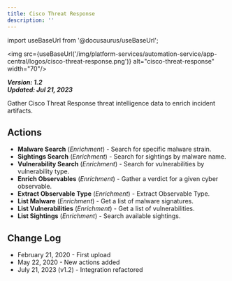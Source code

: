 ```yaml
---
title: Cisco Threat Response
description: ''
---
```

import useBaseUrl from '@docusaurus/useBaseUrl';

<img src={useBaseUrl('/img/platform-services/automation-service/app-central/logos/cisco-threat-response.png')} alt="cisco-threat-response" width="70"/>

***Version: 1.2  
Updated: Jul 21, 2023***

Gather Cisco Threat Response threat intelligence data to enrich incident artifacts.

## Actions

* **Malware Search** (*Enrichment*) - Search for specific malware strain.
* **Sightings Search** (*Enrichment*) - Search for sightings by malware name.
* **Vulnerability Search** (*Enrichment*) - Search for vulnerabilities by vulnerability type.
* **Enrich Observables** (*Enrichment*) - Gather a verdict for a given cyber observable.
* **Extract Observable Type** (*Enrichment*) - Extract Observable Type.
* **List Malware** (*Enrichment*) - Get a list of malware signatures.
* **List Vulnerabilities** (*Enrichment*) - Get a list of vulnerabilities.
* **List Sightings** (*Enrichment*) - Search available sightings.

## Change Log

* February 21, 2020 - First upload
* May 22, 2020 - New actions added
* July 21, 2023 (v1.2) - Integration refactored
